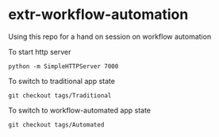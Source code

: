 extr-workflow-automation
========================

Using this repo for a hand on session on workflow automation

To start http server

```
python -m SimpleHTTPServer 7000
```

To switch to traditional app state
```
git checkout tags/Traditional
```

To switch to workflow-automated app state
```
git checkout tags/Automated
```

